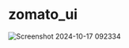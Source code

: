 # zomato_ui

![Screenshot 2024-10-17 092334](https://github.com/user-attachments/assets/4b616d40-d10b-4b3f-99ac-c6b210bb42bd)
